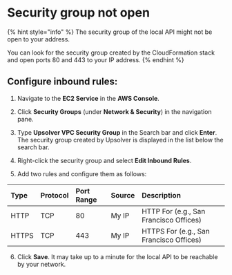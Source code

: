# Security group not open

{% hint style="info" %}
The security group of the local API might not be open to your address. 

You can look for the security group created by the CloudFormation stack and open ports 80 and 443 to your IP address.
{% endhint %}

## Configure inbound rules:

1. Navigate to the **EC2 Service** in the **AWS Console**.

2. Click **Security Groups** \(under **Network & Security**\) in the navigation pane.

3. Type **Upsolver VPC Security Group** in the Search bar and click **Enter**.  
The security group created by Upsolver is displayed in the list below the search bar.

4. Right-click the security group and select **Edit Inbound Rules**.

5. Add two rules and configure them as follows:

| Type | Protocol | Port Range | Source | Description |
| :--- | :--- | :--- | :--- | :--- |
| HTTP | TCP | 80 | My IP | HTTP For \(e.g., San Francisco Offices\) |
| HTTPS | TCP | 443 | My IP | HTTPS For \(e.g., San Francisco Offices\) |

6. Click **Save**. It may take up to a minute for the local API to be reachable by your network.

